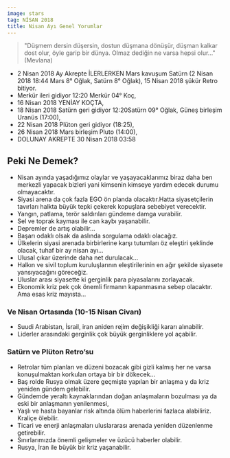 ```yaml
---
image: stars
tag: NİSAN 2018
title: Nisan Ayı Genel Yorumlar
---
```


> "Düşmem dersin düşersin, dostun düşmana dönüşür, düşman kalkar dost olur, öyle garip bir dünya. Olmaz dediğin ne varsa hepsi olur…" (Mevlana)

* 2 Nisan 2018 Ay Akrepte İLERLERKEN Mars kavuşum Satürn (2 Nisan 2018 18:44 Mars 8° Oğlak, Satürn 8° Oğlak), 15 Nisan 2018 şükür Retro bitiyor.
* Merkür ileri gidiyor 12:20 Merkür 04° Koç, 
* 16 Nisan 2018 YENİAY KOÇTA, 
* 18 Nisan 2018 Satürn geri gidiyor 12:20Satürn 09° Oğlak, Güneş birleşim Uranüs (17:00),
* 22 Nisan 2018 Plüton geri gidiyor (18:25), 
* 26 Nisan 2018 Mars birleşim Pluto (14:00),
* DOLUNAY AKREPTE 30 Nisan 2018 03:58

## Peki Ne Demek?
* Nisan ayında yaşadığımız olaylar ve yaşayacaklarımız biraz daha ben merkezli yapacak bizleri yani kimsenin kimseye yardım edecek durumu olmayacaktır.
* Siyasi arena da çok fazla EGO ön planda olacaktır.Hatta siyasetçilerin tavırları halkta büyük tepki çekerek kopuşlara sebebiyet verecektir.
* Yangın, patlama, terör saldırıları gündeme damga vurabilir.
* Sel ve toprak kayması ile can kaybı yaşanabilir. 
* Depremler de artış olabilir...
* Başarı odaklı olsak da aslında sorgulama odaklı olacağız.
* Ülkelerin siyasi arenada birbirlerine karşı tutumları öz eleştiri şeklinde olacak, tuhaf bir ay nisan ayı...
* Ulusal çıkar üzerinde daha net durulacak...
* Halkın ve sivil toplum kuruluşlarının eleştirilerinin en ağır şekilde siyasete yansıyacağını göreceğiz.
* Uluslar arası siyasette ki gerginlik para piyasalarını zorlayacak.
* Ekonomik kriz pek çok önemli firmanın kapanmasına sebep olacaktır. Ama esas kriz mayısta...

### Ve Nisan Ortasında (10-15 Nisan Civarı)
* Suudi Arabistan, İsrail, iran aniden rejim değişikliği kararı alınabilir.
* Liderler arasındaki gerginlik çok büyük gerginliklere yol açabilir.

### Satürn ve Plüton Retro’su
* Retrolar tüm planları ve düzeni bozacak gibi gizli kalmış her ne varsa konuşulmaktan korkulan ortaya bir bir dökecek...
* Baş rolde Rusya olmak üzere geçmişte yapılan bir anlaşma y da kriz yeniden gündem gelebilir.
* Gündemde yeraltı kaynaklarından doğan anlaşmaların bozulması ya da eski bir anlaşmanın yenilenmesi,
* Yaşlı ve hasta bayanlar risk altında ölüm haberlerini fazlaca alabiliriz. Kraliçe ölebilir.
* Ticari ve enerji anlaşmaları uluslararası arenada yeniden düzenlenme getirebilir.
* Sınırlarımızda önemli gelişmeler ve üzücü haberler olabilir.
* Rusya, İran ile büyük bir kriz yaşanabilir.

